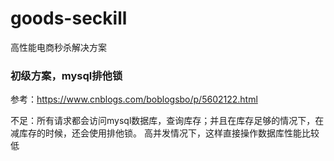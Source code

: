 # goods-seckill
高性能电商秒杀解决方案

### 初级方案，mysql排他锁
参考：https://www.cnblogs.com/boblogsbo/p/5602122.html

不足：所有请求都会访问mysql数据库，查询库存；并且在库存足够的情况下，在减库存的时候，还会使用排他锁。
高并发情况下，这样直接操作数据库性能比较低
### 

